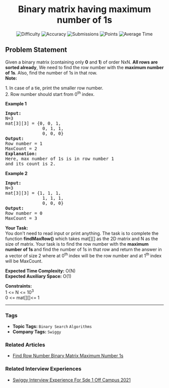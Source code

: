<h1 align="center">Binary matrix having maximum number of 1s</h1>

<p align="center">
  <img alt="Difficulty" title="Difficulty" src="https://custom-icon-badges.demolab.com/badge/Difficulty: Easy-1F222E?style=for-the-badge&logoColor=white&logo=fire"/>
  <img alt="Accuracy" title="Accuracy" src="https://custom-icon-badges.demolab.com/badge/Accuracy: 60.93%25-1F222E?style=for-the-badge&logoColor=white&logo=target"/>
  <img alt="Submissions" title="Submissions" src="https://custom-icon-badges.demolab.com/badge/Submissions: 24K+-1F222E?style=for-the-badge&logoColor=white&logo=repo"/>
  <img alt="Points" title="Points" src="https://custom-icon-badges.demolab.com/badge/Points: 2-1F222E?style=for-the-badge&logoColor=white&logo=award"/>
  <img alt="Average Time" title="Average Time" src="https://custom-icon-badges.demolab.com/badge/Average%20Time: N/A-1F222E?style=for-the-badge&logoColor=white&logo=clock"/>
</p>

## Problem Statement

Given a binary matrix (containing only <b>0</b> and <b>1</b>) of order NxN. <b>All rows are sorted already</b>, We need to find the row number with the <b>maximum number of 1s</b>. Also, find the number of 1s in that row.<br>
<b>Note:</b>

1.<b> </b>In case of a tie, print the smaller row number.<br>
2. Row number should start from 0<sup>th</sup> index.

<b>Example 1</b>

<pre><b>Input:
</b>N=3
mat[3][3] = {0, 0, 1, 
              0, 1, 1, 
              0, 0, 0}
<b>Output:</b>
Row number = 1
MaxCount = 2
<b>Explanation:</b>
Here, max number of 1s is in row number 1
and its count is 2.</pre>

<b>Example 2</b>

<pre><b>Input:
</b>N=3
mat[3][3] = {1, 1, 1, 
              1, 1, 1, 
              0, 0, 0}
<b>Output:</b>
Row number = 0
MaxCount = 3</pre>

<b>Your Task:</b><br>
You don't need to read input or print anything. The task is to complete the function <b>findMaxRow()</b> which takes mat[][] as the 2D matrix and N as the size of matrix. Your task is to find the row number with the <b>maximum number of 1s </b>and find the number of 1s in that row and return the answer in a vector of size 2 where at 0<sup>th </sup>index will be the row number and at 1<sup>th </sup>index will be MaxCount.

<b>Expected Time Complexity:</b> O(N)<br>
<b>Expected Auxiliary Space:</b> O(1)

<b>Constraints:</b><br>
1 <= N <= 10<sup>3</sup><br>
0 <= mat[][]<= 1


<hr>

### Tags
- **Topic Tags:** `Binary Search` `Algorithms`
- **Company Tags:** `Swiggy`

### Related Articles
- [Find Row Number Binary Matrix Maximum Number 1s](https://www.geeksforgeeks.org/find-row-number-binary-matrix-maximum-number-1s/)

### Related Interview Experiences
- [Swiggy Interview Experience For Sde 1 Off Campus 2021](https://www.geeksforgeeks.org/swiggy-interview-experience-for-sde-1-off-campus-2021/)
